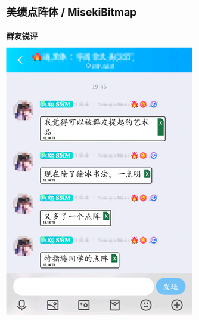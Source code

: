 # 美绩点阵体 / MisekiBitmap

## 群友锐评
![a](https://github.com/ItMarki/MisekiBitmap/blob/main/images/点阵艺术.png)
